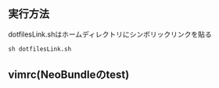 ## 実行方法
dotfilesLink.shはホームディレクトリにシンボリックリンクを貼る</br>
```
sh dotfilesLink.sh
```

## vimrc(NeoBundleのtest)
